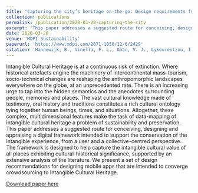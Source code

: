 ```yaml
---
title: "Capturing the city’s heritage on-the-go: Design requirements for mobile crowdsourced cultural heritage"
collection: publications
permalink: /publication/2020-03-20-capturing-the-city
excerpt: 'This paper addresses a suggested route for conceiving, designing and appraising a digital framework intended to support the conservation of the intangible experience, from a user and a collective-centred perspective.'
date: 2020-03-20
venue: 'MDPI Sustainability'
paperurl: 'https://www.mdpi.com/2071-1050/12/6/2429'
citation: 'Hannewijk, B., Vinella, F. L., Khan, V. J., Lykourentzou, I., Papangelis, K., & Masthoff, J. (2020). Capturing the city’s heritage on-the-go: Design requirements for mobile crowdsourced cultural heritage. Sustainability, 12(6), 2429.'
---
```

Intangible Cultural Heritage is at a continuous risk of extinction. Where historical artefacts engine the machinery of intercontinental mass-tourism, socio-technical changes are reshaping the anthropomorphic landscapes everywhere on the globe, at an unprecedented rate. There is an increasing urge to tap into the hidden semantics and the anecdotes surrounding people, memories and places. The vast cultural knowledge made of testimony, oral history and traditions constitutes a rich cultural ontology tying together human beings, times, and situations. Altogether, these complex, multidimensional features make the task of data-mapping of intangible cultural heritage a problem of sustainability and preservation. This paper addresses a suggested route for conceiving, designing and appraising a digital framework intended to support the conservation of the intangible experience, from a user and a collective-centred perspective. The framework is designed to help capture the intangible cultural value of all places exhibiting cultural-historical significance, supported by an extensive analysis of the literature. We present a set of design recommendations for designing mobile apps that are intended to converge crowdsourcing to Intangible Cultural Heritage.

[Download paper here](https://www.mdpi.com/2071-1050/12/6/2429)

